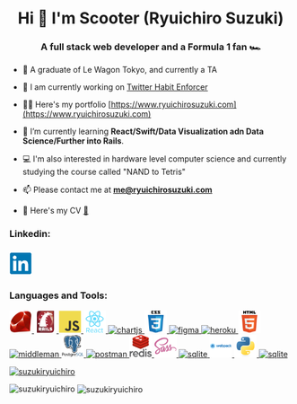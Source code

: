<h1 align="center">Hi 👋 I'm Scooter (Ryuichiro Suzuki)</h1>
<h3 align="center">A full stack web developer and a Formula 1 fan 🏎</h3>

- 🚌 A graduate of Le Wagon Tokyo, and currently a TA

- 💪 I am currently working on [Twitter Habit Enforcer](https://twitter-habit-enforcer.web.app/)

- 👨‍💻 Here's my portfolio [https://www.ryuichirosuzuki.com](https://www.ryuichirosuzuki.com)

- 🌱 I’m currently learning **React/Swift/Data Visualization adn Data Science/Further into Rails**.

- 💻 I'm also interested in hardware level computer science and currently studying the course called "NAND to Tetris"

- 📫 Please contact me at **me@ryuichirosuzuki.com**

- 📄 Here's my CV [🔗](https://drive.google.com/file/d/1GBARUHt_TqYKVtutZBUuACtUby6KJopG/view?usp=sharing)

<h3 align="left">Linkedin: <h3><a href="https://linkedin.com/in/ryuichiro-suzuki-scooter" target="blank"><img src="https://raw.githubusercontent.com/devicons/devicon/master/icons/linkedin/linkedin-original.svg" alt="linkedin" width="40" height="40"></a>

<h3 align="left">Languages and Tools:</h3>
<!-- skills -->
<p align="left">
  <a href="https://www.ruby-lang.org/en/" target="_blank"> <img src="https://raw.githubusercontent.com/devicons/devicon/master/icons/ruby/ruby-original.svg" alt="ruby" width="40" height="40"/> </a>
  <a href="https://rubyonrails.org" target="_blank"> <img src="https://raw.githubusercontent.com/devicons/devicon/master/icons/rails/rails-original-wordmark.svg" alt="rails" width="40" height="40"/> </a>
  <a href="https://developer.mozilla.org/en-US/docs/Web/JavaScript" target="_blank"> <img src="https://raw.githubusercontent.com/devicons/devicon/master/icons/javascript/javascript-original.svg" alt="javascript" width="40" height="40"/> </a>
  <a href="https://reactjs.org" target="_blank"> <img src="https://raw.githubusercontent.com/devicons/devicon/master/icons/react/react-original-wordmark.svg" alt="react" width="40" height="40"/> </a>
  <a href="https://www.chartjs.org" target="_blank"> <img src="https://www.chartjs.org/media/logo-title.svg" alt="chartjs" width="40" height="40"/> </a>
  <a href="https://www.w3schools.com/css/" target="_blank"> <img src="https://raw.githubusercontent.com/devicons/devicon/master/icons/css3/css3-original-wordmark.svg" alt="css3" width="40" height="40"/> </a>
  <a href="https://www.figma.com/" target="_blank"> <img src="https://www.vectorlogo.zone/logos/figma/figma-icon.svg" alt="figma" width="40" height="40"/> </a>
  <a href="https://heroku.com" target="_blank"> <img src="https://www.vectorlogo.zone/logos/heroku/heroku-icon.svg" alt="heroku" width="40" height="40"/> </a>
  <a href="https://www.w3.org/html/" target="_blank"> <img src="https://raw.githubusercontent.com/devicons/devicon/master/icons/html5/html5-original-wordmark.svg" alt="html5" width="40" height="40"/> </a>
  <a href="https://middlemanapp.com/" target="_blank"> <img src="https://raw.githubusercontent.com/leungwensen/svg-icon/b84b3f3a3da329b7c1d02346865f8e98beb05413/dist/svg/logos/middleman.svg" alt="middleman" width="40" height="40"/> </a>
  <a href="https://www.postgresql.org" target="_blank"> <img src="https://raw.githubusercontent.com/devicons/devicon/master/icons/postgresql/postgresql-original-wordmark.svg" alt="postgresql" width="40" height="40"/> </a>
  <a href="https://postman.com" target="_blank"> <img src="https://www.vectorlogo.zone/logos/getpostman/getpostman-icon.svg" alt="postman" width="40" height="40"/> </a>
  <a href="https://redis.io" target="_blank"> <img src="https://raw.githubusercontent.com/devicons/devicon/master/icons/redis/redis-original-wordmark.svg" alt="redis" width="40" height="40"/> </a>
  <a href="https://sass-lang.com" target="_blank"> <img src="https://raw.githubusercontent.com/devicons/devicon/master/icons/sass/sass-original.svg" alt="sass" width="40" height="40"/> </a>
  <a href="https://www.sqlite.org/" target="_blank"> <img src="https://www.vectorlogo.zone/logos/sqlite/sqlite-icon.svg" alt="sqlite" width="40" height="40"/> </a>
  <a href="https://webpack.js.org" target="_blank"> <img src="https://raw.githubusercontent.com/devicons/devicon/d00d0969292a6569d45b06d3f350f463a0107b0d/icons/webpack/webpack-original-wordmark.svg" alt="webpack" width="40" height="40"/> </a>
    <a href="https://sass-lang.com" target="_blank"> <img src="https://raw.githubusercontent.com/devicons/devicon/master/icons/python/python-original.svg" alt="python" width="40" height="40"/> </a>
  <a href="https://www.python.org/" target="_blank"> <img src="https://www.vectorlogo.zone/logos/sqlite/sqlite-icon.svg" alt="sqlite" width="40" height="40"/> </a>
</p>

<p align="left">
<a href="https://github.com/ryo-ma/github-profile-trophy"><img src="https://github-profile-trophy.vercel.app/?username=suzukiryuichiro" alt="suzukiryuichiro" /></a> </p>
<p><img align="left" src="https://github-readme-stats.vercel.app/api/top-langs?username=suzukiryuichiro&show_icons=true&locale=en&layout=compact" alt="suzukiryuichiro" /></p>

<p>&nbsp;<img align="center" src="https://github-readme-stats.vercel.app/api?username=suzukiryuichiro&show_icons=true&locale=en" alt="suzukiryuichiro" /></p>
